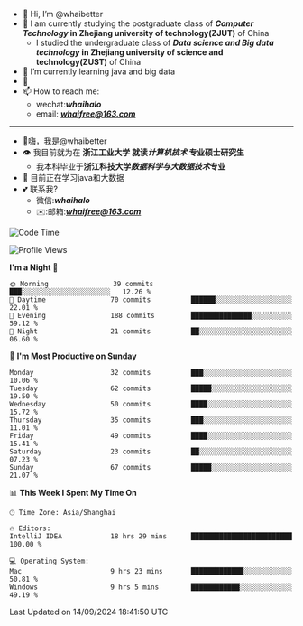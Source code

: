 - 👋 Hi, I’m @whaibetter
- 👀 I am currently studying the postgraduate class of ***Computer Technology* in Zhejiang university of technology(ZJUT)** of China
  -  I studied the undergraduate class of ***Data science and Big data technology* in Zhejiang university of science and technology(ZUST)** of China
- 🌱 I’m currently learning java and big data
- 💞️ 
- 📫 How to reach me: 
  - wechat:***whaihalo***
  - email: ***whaifree@163.com***
 ------------------------
- 👋嗨，我是@whaibetter
- 👁 我目前就为在 **浙江工业大学 就读*计算机技术* 专业硕士研究生**
  - 我本科毕业于**浙江科技大学*数据科学与大数据技术*专业**
- 🌴 目前正在学习java和大数据
- 💕 联系我?
  - 微信:***whaihalo***
  - ✉️:邮箱:***whaifree@163.com***

<!--START_SECTION:waka-->
![Code Time](http://img.shields.io/badge/Code%20Time-448%20hrs%2027%20mins-blue)

![Profile Views](http://img.shields.io/badge/Profile%20Views-7-blue)

**I'm a Night 🦉** 

```text
🌞 Morning                39 commits          ███░░░░░░░░░░░░░░░░░░░░░░   12.26 % 
🌆 Daytime                70 commits          ██████░░░░░░░░░░░░░░░░░░░   22.01 % 
🌃 Evening                188 commits         ███████████████░░░░░░░░░░   59.12 % 
🌙 Night                  21 commits          ██░░░░░░░░░░░░░░░░░░░░░░░   06.60 % 
```
📅 **I'm Most Productive on Sunday** 

```text
Monday                   32 commits          ███░░░░░░░░░░░░░░░░░░░░░░   10.06 % 
Tuesday                  62 commits          █████░░░░░░░░░░░░░░░░░░░░   19.50 % 
Wednesday                50 commits          ████░░░░░░░░░░░░░░░░░░░░░   15.72 % 
Thursday                 35 commits          ███░░░░░░░░░░░░░░░░░░░░░░   11.01 % 
Friday                   49 commits          ████░░░░░░░░░░░░░░░░░░░░░   15.41 % 
Saturday                 23 commits          ██░░░░░░░░░░░░░░░░░░░░░░░   07.23 % 
Sunday                   67 commits          █████░░░░░░░░░░░░░░░░░░░░   21.07 % 
```


📊 **This Week I Spent My Time On** 

```text
🕑︎ Time Zone: Asia/Shanghai

🔥 Editors: 
IntelliJ IDEA            18 hrs 29 mins      █████████████████████████   100.00 % 

💻 Operating System: 
Mac                      9 hrs 23 mins       █████████████░░░░░░░░░░░░   50.81 % 
Windows                  9 hrs 5 mins        ████████████░░░░░░░░░░░░░   49.19 % 
```


 Last Updated on 14/09/2024 18:41:50 UTC
<!--END_SECTION:waka-->

